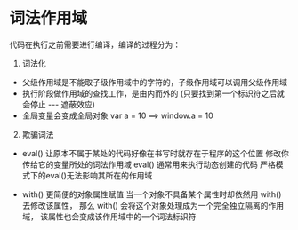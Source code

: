 # 词法作用域

代码在执行之前需要进行编译，编译的过程分为：

1. 词法化
 - 父级作用域是不能取子级作用域中的字符的，子级作用域可以调用父级作用域
 - 执行阶段做作用域的查找工作，是由内而外的 (只要找到第一个标识符之后就会停止 --- 遮蔽效应)
 - 全局变量会变成全局对象   var a = 10 ==> window.a = 10

2. 欺骗词法
 - eval() 让原本不属于某处的代码好像在书写时就存在于程序的这个位置
            修改你传给它的变量所处的词法作用域
            eval() 通常用来执行动态创建的代码
            严格模式下的eval()无法影响其所在的作用域

 - with() 更简便的对象属性赋值
            当一个对象不具备某个属性时却依然用 with() 去修改该属性，
            那么 with() 会将这个对象处理成为一个完全独立隔离的作用域，
            该属性也会变成该作用域中的一个词法标识符